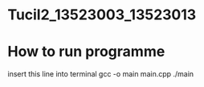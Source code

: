 # Tucil2_13523003_13523013

# How to run programme

insert this line into terminal
gcc -o main main.cpp
./main
